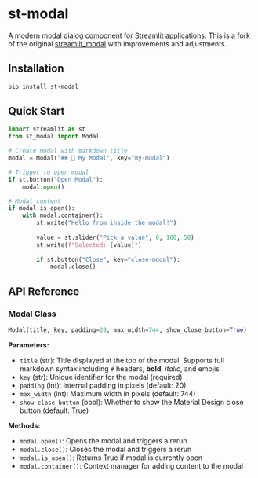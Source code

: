 # st-modal

A modern modal dialog component for Streamlit applications. This is a fork of the original [streamlit_modal](https://github.com/teamtv/streamlit_modal) with improvements and adjustments.

## Installation

```bash
pip install st-modal
```

## Quick Start

```python
import streamlit as st
from st_modal import Modal

# Create modal with markdown title
modal = Modal("## 🎉 My Modal", key="my-modal")

# Trigger to open modal
if st.button("Open Modal"):
    modal.open()

# Modal content
if modal.is_open():
    with modal.container():
        st.write("Hello from inside the modal!")
        
        value = st.slider("Pick a value", 0, 100, 50)
        st.write(f"Selected: {value}")
        
        if st.button("Close", key="close-modal"):
            modal.close()
```

## API Reference

### Modal Class

```python
Modal(title, key, padding=20, max_width=744, show_close_button=True)
```

**Parameters:**
- `title` (str): Title displayed at the top of the modal. Supports full markdown syntax including `#` headers, **bold**, *italic*, and emojis
- `key` (str): Unique identifier for the modal (required)
- `padding` (int): Internal padding in pixels (default: 20)
- `max_width` (int): Maximum width in pixels (default: 744)
- `show_close_button` (bool): Whether to show the Material Design close button (default: True)

**Methods:**
- `modal.open()`: Opens the modal and triggers a rerun
- `modal.close()`: Closes the modal and triggers a rerun
- `modal.is_open()`: Returns True if modal is currently open
- `modal.container()`: Context manager for adding content to the modal